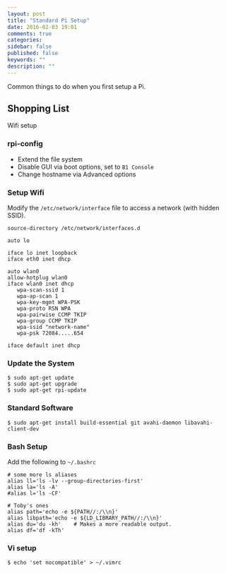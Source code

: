 ```yaml
---
layout: post
title: "Standard Pi Setup"
date: 2016-02-03 19:01
comments: true
categories: 
sidebar: false
published: false
keywords: ""
description: ""
---
```


Common things to do when you first setup a Pi.

<!-- more -->

## Shopping List

Wifi setup


### rpi-config

* Extend the file system
* Disable GUI via boot options, set to `B1 Console`
* Change hostname via Advanced options


### Setup Wifi

Modify the `/etc/network/interface` file to access a network (with hidden SSID).

    source-directory /etc/network/interfaces.d

    auto lo

    iface lo inet loopback
    iface eth0 inet dhcp

    auto wlan0
    allow-hotplug wlan0
    iface wlan0 inet dhcp
       wpa-scan-ssid 1
       wpa-ap-scan 1
       wpa-key-mgmt WPA-PSK
       wpa-proto RSN WPA
       wpa-pairwise CCMP TKIP
       wpa-group CCMP TKIP
       wpa-ssid "network-name"
       wpa-psk 72084.....654

    iface default inet dhcp


### Update the System

    $ sudo apt-get update
    $ sudo apt-get upgrade
    $ sudo apt-get rpi-update


### Standard Software

    $ sudo apt-get install build-essential git avahi-daemon libavahi-client-dev


### Bash Setup

Add the following to `~/.bashrc`

    # some more ls aliases
    alias ll='ls -lv --group-directories-first'
    alias la='ls -A'
    #alias l='ls -CF'

    # Toby's ones
    alias path='echo -e ${PATH//:/\\n}'
    alias libpath='echo -e ${LD_LIBRARY_PATH//:/\\n}'
    alias du='du -kh'    # Makes a more readable output.
    alias df='df -kTh'

### Vi setup

    $ echo 'set nocompatible' > ~/.vimrc